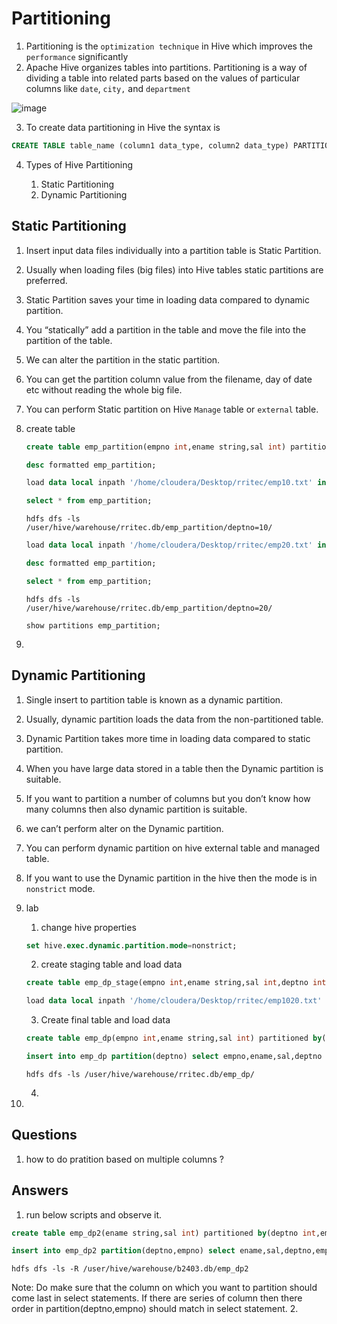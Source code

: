 # Partitioning

1. Partitioning is the `optimization technique` in Hive which improves the `performance` significantly
2. Apache Hive organizes tables into partitions. Partitioning is a way of dividing a table into related parts based on the values of particular columns like `date`, `city,` and `department`

![image](https://user-images.githubusercontent.com/20516321/216234868-7f22531c-1108-4cbd-9203-cc7f7e0ebf68.png)

3. To create data partitioning in Hive the syntax is
``` sql
CREATE TABLE table_name (column1 data_type, column2 data_type) PARTITIONED BY (partition1 data_type, partition2 data_type,….);
```

4. Types of Hive Partitioning

    1. Static Partitioning
    2. Dynamic Partitioning

## Static Partitioning

1. Insert input data files individually into a partition table is Static Partition.
2. Usually when loading files (big files) into Hive tables static partitions are preferred.
3. Static Partition saves your time in loading data compared to dynamic partition.
4. You “statically” add a partition in the table and move the file into the partition of the table.
5. We can alter the partition in the static partition.
6. You can get the partition column value from the filename, day of date etc without reading the whole big file.
7. You can perform Static partition on Hive `Manage` table or `external` table.
10. create table
    ``` sql
    create table emp_partition(empno int,ename string,sal int) partitioned by(deptno int) row format delimited fields terminated by '|' ;
    ```
    ``` sql
    desc formatted emp_partition;
    ```
    ``` sql
    load data local inpath '/home/cloudera/Desktop/rritec/emp10.txt' into table emp_partition partition(deptno=10);
    ```
    ``` sql
    select * from emp_partition;
    ```
    ``` linux
    hdfs dfs -ls /user/hive/warehouse/rritec.db/emp_partition/deptno=10/
    ```
    ``` sql
    load data local inpath '/home/cloudera/Desktop/rritec/emp20.txt' into table emp_partition partition(deptno=20);
    ```
    ``` sql
    desc formatted emp_partition;
    ```
    ``` sql
    select * from emp_partition;
    ```
    ``` linux
    hdfs dfs -ls /user/hive/warehouse/rritec.db/emp_partition/deptno=20/
    ```
    ``` linux
    show partitions emp_partition;
    ```
    
11. 
## Dynamic Partitioning

1. Single insert to partition table is known as a dynamic partition.
2. Usually, dynamic partition loads the data from the non-partitioned table.
3. Dynamic Partition takes more time in loading data compared to static partition.
4. When you have large data stored in a table then the Dynamic partition is suitable.
5. If you want to partition a number of columns but you don’t know how many columns then also dynamic partition is suitable.
6. we can’t perform alter on the Dynamic partition.
7. You can perform dynamic partition on hive external table and managed table.
8. If you want to use the Dynamic partition in the hive then the mode is in `nonstrict` mode.
9. lab
    1. change hive properties
    ``` sql
    set hive.exec.dynamic.partition.mode=nonstrict;
    ```
    2. create staging table and load data
    ``` sql
    create table emp_dp_stage(empno int,ename string,sal int,deptno int) row format delimited fields terminated by '|' ;
    ```
    ``` sql
    load data local inpath '/home/cloudera/Desktop/rritec/emp1020.txt' into table emp_dp_stage;
    ```
    
    
    3. Create final table and load data
    ``` sql
    create table emp_dp(empno int,ename string,sal int) partitioned by(deptno int) row format delimited fields terminated by '|' ;
    ```
    ``` sql
    insert into emp_dp partition(deptno) select empno,ename,sal,deptno from emp_dp_stage;
    ```
    ```linux
    hdfs dfs -ls /user/hive/warehouse/rritec.db/emp_dp/
    ```
    
    
    
    4. 
10.
## Questions
1. how to do pratition based on multiple columns ?
## Answers
1. run below scripts and observe it.
``` sql
create table emp_dp2(ename string,sal int) partitioned by(deptno int,empno int) row format delimited fields terminated by '|' ;
```
``` sql
insert into emp_dp2 partition(deptno,empno) select ename,sal,deptno,empno from emp_dp_stage;
```
``` linux
hdfs dfs -ls -R /user/hive/warehouse/b2403.db/emp_dp2
```
Note: Do make sure that the column on which you want to partition should come last in select statements. If there are series of column then there order in partition(deptno,empno) should match in select statement.
2. 

